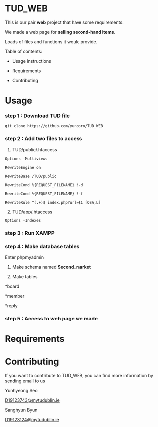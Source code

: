 TUD_WEB
=============

This is our pair **web** project that have some requirements.

We made a web page for **selling second-hand items**.

Loads of files and functions it would provide.

Table of contents:

* Usage instructions

* Requirements

* Contributing



Usage
=============
### step 1 : Download TUD file

```git clone https://github.com/yunobro/TUD_WEB```

### step 2 : Add two files to access

1. TUD/public/.htaccess 

```Options -Multiviews``` 

```RewriteEngine on```

```RewriteBase /TUD/public```

```RewriteCond %{REQUEST_FILENAME} !-d```

```RewriteCond %{REQUEST_FILENAME} !-f```

```RewriteRule ^(.+)$ index.php?url=$1 [QSA,L]```

2. TUD/app/.htaccess

```Options -Indexes```



### step 3 : Run XAMPP


### step 4 : Make database tables

Enter phpmyadmin

1. Make schema named **Second_market**

2. Make tables

*board

*member

*reply

### step 5 : Access to web page we made

Requirements
=============


Contributing
=============

If you want to contribute to TUD_WEB, you can find more information by sending email to us

Yunhyeong Seo

D19123743@mytudublin.ie

Sanghyun Byun

D19123124@mytudublin.ie
